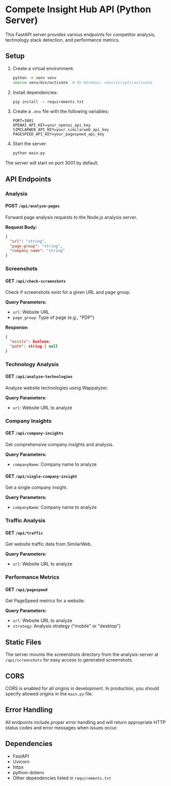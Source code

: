 # Compete Insight Hub API (Python Server)

This FastAPI server provides various endpoints for competitor analysis, technology stack detection, and performance metrics.

## Setup

1. Create a virtual environment:

   ```bash
   python -m venv venv
   source venv/bin/activate  # On Windows: venv\Scripts\activate
   ```

2. Install dependencies:

   ```bash
   pip install -r requirements.txt
   ```

3. Create a `.env` file with the following variables:

   ```
   PORT=3001
   OPENAI_API_KEY=your_openai_api_key
   SIMILARWEB_API_KEY=your_similarweb_api_key
   PAGESPEED_API_KEY=your_pagespeed_api_key
   ```

4. Start the server:
   ```bash
   python main.py
   ```

The server will start on port 3001 by default.

## API Endpoints

### Analysis

#### POST `/api/analyze-pages`

Forward page analysis requests to the Node.js analysis server.

**Request Body:**

```json
{
  "url": "string",
  "page_group": "string",
  "company_name": "string"
}
```

### Screenshots

#### GET `/api/check-screenshots`

Check if screenshots exist for a given URL and page group.

**Query Parameters:**

- `url`: Website URL
- `page_group`: Type of page (e.g., "PDP")

**Response:**

```json
{
  "exists": boolean,
  "path": string | null
}
```

### Technology Analysis

#### GET `/api/analyze-technologies`

Analyze website technologies using Wappalyzer.

**Query Parameters:**

- `url`: Website URL to analyze

### Company Insights

#### GET `/api/company-insights`

Get comprehensive company insights and analysis.

**Query Parameters:**

- `companyName`: Company name to analyze

#### GET `/api/single-company-insight`

Get a single company insight.

**Query Parameters:**

- `companyName`: Company name to analyze

### Traffic Analysis

#### GET `/api/traffic`

Get website traffic data from SimilarWeb.

**Query Parameters:**

- `url`: Website URL to analyze

### Performance Metrics

#### GET `/api/pagespeed`

Get PageSpeed metrics for a website.

**Query Parameters:**

- `url`: Website URL to analyze
- `strategy`: Analysis strategy ("mobile" or "desktop")

## Static Files

The server mounts the screenshots directory from the analysis-server at `/api/screenshots` for easy access to generated screenshots.

## CORS

CORS is enabled for all origins in development. In production, you should specify allowed origins in the `main.py` file.

## Error Handling

All endpoints include proper error handling and will return appropriate HTTP status codes and error messages when issues occur.

## Dependencies

- FastAPI
- Uvicorn
- httpx
- python-dotenv
- Other dependencies listed in `requirements.txt`
